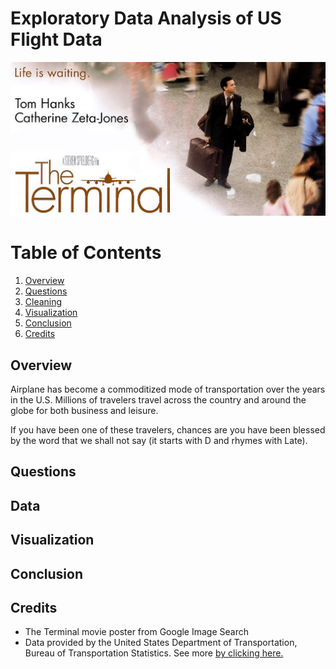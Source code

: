 # Exploratory Data Analysis of US Flight Data

![the_terminal_poster](/img/the_terminal_poster.jpg)

# Table of Contents
1. [Overview](#overview)
2. [Questions](#questions)
3. [Cleaning](#cleaning)
4. [Visualization](#visualization)
5. [Conclusion](#conclusion)
6. [Credits](#credits)

## **Overview**
Airplane has become a commoditized mode of transportation over the years in the U.S. Millions of travelers travel across the country and around the globe for both business and leisure.

If you have been one of these travelers, chances are you have been blessed by the word that we shall not say (it starts with D and rhymes with Late).

## **Questions**

## **Data**

## **Visualization**

## **Conclusion**

## **Credits**
- The Terminal movie poster from Google Image Search
- Data provided by the United States Department of Transportation, Bureau of Transportation Statistics. See more [by clicking here.](https://www.transtats.bts.gov/tables.asp?Table_ID=236&SYS_Table_Name=T_ONTIME_REPORTING)
